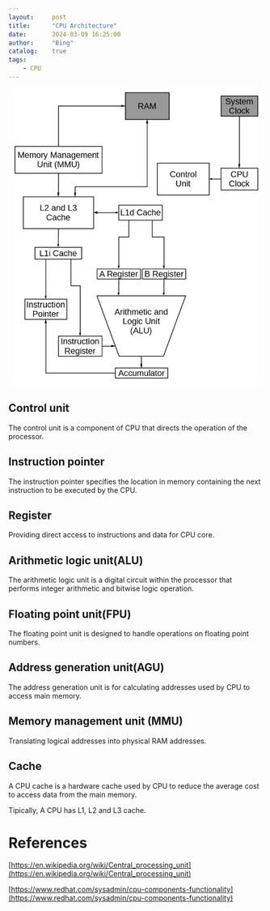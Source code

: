 ```yaml
---
layout:     post
title:      "CPU Architecture"
date:       2024-03-09 16:25:00
author:     "Bing"
catalog:    true
tags:
    - CPU
---
```


![](/img/post/A%20simplified%20conceptual%20diagram%20of%20a%20typical%20CPU.png)

## Control unit
The control unit is a component of CPU that directs the operation of the processor.

## Instruction pointer
The instruction pointer specifies the location in memory containing the next instruction to be executed by the CPU.

## Register
Providing direct access to instructions and data for CPU core.

## Arithmetic logic unit(ALU)
The arithmetic logic unit is a digital circuit within the processor that performs integer arithmetic and bitwise logic operation.

## Floating point unit(FPU)
The floating point unit is designed to handle operations on floating point numbers.

## Address generation unit(AGU)
The address generation unit is for calculating addresses used by CPU to access main memory.

## Memory management unit (MMU)
Translating logical addresses into physical RAM addresses.

## Cache
A CPU cache is a hardware cache used by CPU to reduce the average cost to access data from the main memory.

Tipically, A CPU has L1, L2 and L3 cache.

# References
[https://en.wikipedia.org/wiki/Central_processing_unit](https://en.wikipedia.org/wiki/Central_processing_unit)

[https://www.redhat.com/sysadmin/cpu-components-functionality](https://www.redhat.com/sysadmin/cpu-components-functionality)